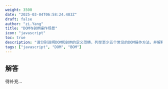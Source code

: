 ```yaml
---
weight: 3500
date: "2025-03-04T06:58:24.483Z"
draft: false
author: "zi.Yang"
title: "DOM与BOM操作场景"
icon: "javascript"
toc: true
description: "请分别说明DOM和BOM的定义范畴，列举至少五个常见的DOM操作方法，并解释如何通过BOM对象实现页面跳转和屏幕尺寸获取。"
tags: ["javascript", "DOM", "BOM"]
---
```


## 解答

待补充...
